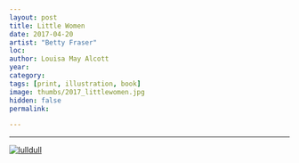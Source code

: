 ```yaml
---
layout: post
title: Little Women
date: 2017-04-20
artist: "Betty Fraser"
loc: 
author: Louisa May Alcott
year: 
category: 
tags: [print, illustration, book]
image: thumbs/2017_littlewomen.jpg
hidden: false
permalink:

---
```




---


<div class="post_image">
	<a href="{{ site.baseurl }}/images/posts/2017_littlewomen/001.jpg" target="_blank">
	<img src="{{ site.baseurl }}/images/posts/2017_littlewomen/001.jpg" alt="lulldull"></a>
</div>

